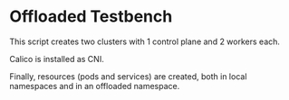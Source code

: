 # Offloaded Testbench

This script creates two clusters with 1 control plane and 2 workers each.

Calico is installed as CNI.

Finally, resources (pods and services) are created, both in local namespaces and in an offloaded namespace.
